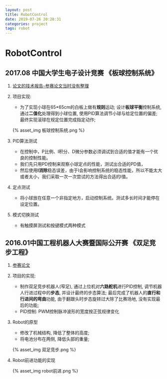 ```yaml
---
layout: post
title: RobotControl
date: 2019-07-26 20:28:31
categories: project
tags: robot
---
```


#  RobotControl

## 2017.08 中国大学生电子设计竞赛 《板球控制系统》 

1. [论文的技术报告-参赛论文当时没有整理](https://github.com/quronghui/Project/blob/master/BachelorWorks/2017.8月板球控制系统.doc)

2. 项目实现:

   + 为了实现小球在65*65cm的白板上做有**规则**运动; 设计**板球平衡**控制系统, 通过**二值化**处理得到小球位置, 使用PID算法调节小球与给定位置的偏差; 最终实现滚球在规定位置完成指定动作;

   {% asset_img 板球控制系统.png %}

3. PID算法测试

   + 在控制中，P比例、I积分、D微分参数必须调试到合适的值才能有一个优良的控制性能。
   + 我们先只用PD控制来观察小球定点的性能，测试出合适的PD值，
   + 然后使用**I消除**稳态误差，由于I会影响控制系统的稳态性能，所以不能太大或者太小，我们采取一次一次尝试的方法得出合适的I值。

4. 定点测试

   + 将小球放在任意一个非指定地方，启动控制系统。测试多长时间才能停在设定位置。

5. 模式切换测试

   + 有触摸屏测试和按键模式两种模式

## 2016.01中国工程机器人大赛暨国际公开赛 《双足竞步工程》

1. [参赛论文](https://github.com/quronghui/Project/blob/master/BachelorWorks/2016.06窄足机器人robocup技术报告.pdf)

2. 项目的实现: 

   + 制作双足竞步机器人(窄足), 通过上位机对**六路舵机**进行PID控制, 调节机器人行进过程中的**步态**, 并设计最终的步态算法; 最后完成了机器人的**直行和行进间的弯曲**功能, 由于翻跟头时步态旋转过大除了比赛场地, 没有实现最后的功能;
   + PID控制: PWM控制脉冲波形的宽度按正弦规律变化

3. Robot的原型

   + 修改了机械结构, 降低了整体的高度;
   + 将电池分布在两侧, 降低头部的重量;

   {% asset_img 双足竞步.png %}

4. Robot前进功能的实现

   {% asset_img robot前进.png %}

